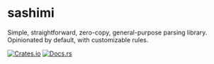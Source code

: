 # sashimi

Simple, straightforward, zero-copy, general-purpose parsing library. Opinionated by default, with customizable rules.

[![Crates.io](https://img.shields.io/crates/v/sashimi.svg)](https://crates.io/crates/sashimi)
[![Docs.rs](https://docs.rs/sashimi/badge.svg)](https://docs.rs/sashimi/0.1.0/sashimi/)
